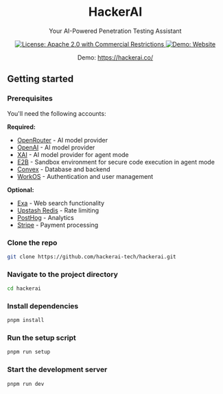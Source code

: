 <p align="center">
  <h1 align="center">HackerAI</h1>
</p>

<p align="center">
  Your AI-Powered Penetration Testing Assistant
</p>

<p align="center">
  <a href="LICENSE">
    <img src="https://img.shields.io/badge/License-Apache%202.0%20with%20Commercial%20Restrictions-red.svg" alt="License: Apache 2.0 with Commercial Restrictions"/>
  </a>
  <a href="https://hackerai.co/">
    <img src="https://img.shields.io/badge/Demo-Website-blue" alt="Demo: Website"/>
  </a>
</p>

<p align="center">
  Demo: <a href="https://hackerai.co/">https://hackerai.co/</a>
</p>

## Getting started

### Prerequisites

You'll need the following accounts:

**Required:**

- [OpenRouter](https://openrouter.ai/) - AI model provider
- [OpenAI](https://platform.openai.com/) - AI model provider
- [XAI](https://x.ai/) - AI model provider for agent mode
- [E2B](https://e2b.dev/) - Sandbox environment for secure code execution in agent mode
- [Convex](https://www.convex.dev/) - Database and backend
- [WorkOS](https://workos.com/) - Authentication and user management

**Optional:**

- [Exa](https://exa.ai/) - Web search functionality
- [Upstash Redis](https://upstash.com/) - Rate limiting
- [PostHog](https://posthog.com/) - Analytics
- [Stripe](https://stripe.com/) - Payment processing

### Clone the repo

```bash
git clone https://github.com/hackerai-tech/hackerai.git
```

### Navigate to the project directory

```bash
cd hackerai
```

### Install dependencies

```bash
pnpm install
```

### Run the setup script

```bash
pnpm run setup
```

### Start the development server

```bash
pnpm run dev
```
